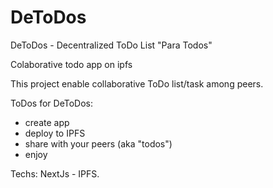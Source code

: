 # DeToDos
DeToDos - Decentralized ToDo List "Para Todos"

Colaborative todo app on ipfs 

This project enable collaborative ToDo list/task among peers.

ToDos for DeToDos:
- create app
- deploy to IPFS
- share with your peers (aka "todos")
- enjoy 

Techs: NextJs - IPFS. 
